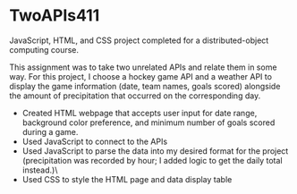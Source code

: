 # TwoAPIs411
JavaScript, HTML, and CSS project completed for a distributed-object computing course.

This assignment was to take two unrelated APIs and relate them in some way. For this project, I choose a hockey game API and a weather API to display the game information (date, team names, goals scored) alongside the amount of precipitation that occurred on the corresponding day.
- Created HTML webpage that accepts user input for date range, background color preference, and minimum number of goals scored during a game.
- Used JavaScript to connect to the APIs
- Used JavaScript to parse the data into my desired format for the project (precipitation was recorded by hour; I added logic to get the daily total instead.)\
- Used CSS to style the HTML page and data display table
